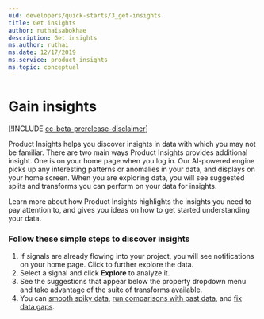```yaml
---
uid: developers/quick-starts/3_get-insights
title: Get insights
author: ruthaisabokhae
description: Get insights
ms.author: ruthai
ms.date: 12/17/2019
ms.service: product-insights
ms.topic: conceptual
---
```

# Gain insights

[!INCLUDE [cc-beta-prerelease-disclaimer]( includes/cc-beta-prerelease-disclaimer.md)]

Product Insights helps you discover insights in data with which you may not be familiar. There are two main ways Product Insights provides additional insight. One is on your home page when you log in. Our AI-powered engine picks up any interesting patterns or anomalies in your data, and displays on your home screen. When you are exploring data, you will see suggested splits and transforms you can perform on your data for insights.  

Learn more about how Product Insights highlights the insights you need to pay attention to, and gives you ideas on how to get started understanding your data.

### Follow these simple steps to discover insights

1. If signals are already flowing into your project, you will see notifications on your home page. Click to further explore the data.
2. Select a signal and click **Explore** to analyze it.
3. See the suggestions that appear below the property dropdown menu and take advantage of the suite of transforms available.
4. You can [smooth spiky data](insights-smooth-data.md), [run comparisons with past data](insights-run-comparisons.md), and [fix data gaps](insights-fix-data-gaps.md).
